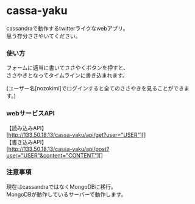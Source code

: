 # cassa-yaku
cassandraで動作するtwitterライクなwebアプリ。  
思う存分ささやいてください。

### 使い方
フォームに適当に書いてささやくボタンを押すと、  
ささやきとなってタイムラインに書き込まれます。
  
(ユーザー名[nozokimi]でログインすると全てのささやきを見ることができます。)　　

### webサービスAPI
【読み込みAPI】  
[http://133.50.18.13/cassa-yaku/api/get?user="USER"][]  
【書き込みAPI】  
[http://133.50.18.13/cassa-yaku/api/post?user="USER"&content="CONTENT"][]  

### 注意事項
現在はcassandraではなくMongoDBに移行。  
MongoDBが動作しているサーバーで動作します。
